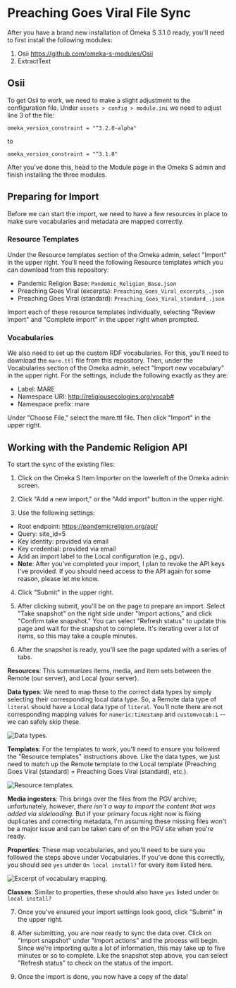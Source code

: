 # Preaching Goes Viral File Sync 

After you have a brand new installation of Omeka S 3.1.0 ready, you'll need to first install the following modules:

1. Osii <https://github.com/omeka-s-modules/Osii>
2. ExtractText

## Osii 

To get Osii to work, we need to make a slight adjustment to the configuration file. Under `assets > config > module.ini` we need to adjust line 3 of the file: 

```omeka_version_constraint = "^3.2.0-alpha"```

to 

```omeka_version_constraint = "^3.1.0"```

After you've done this, head to the Module page in the Omeka S admin and finish installing the three modules.

## Preparing for Import

Before we can start the import, we need to have a few resources in place to make sure vocabularies and metadata are mapped correctly. 

### Resource Templates

Under the Resource templates section of the Omeka admin, select "Import" in the upper right. You'll need the following Resource templates which you can download from this repository: 

- Pandemic Religion Base: `Pandemic_Religion_Base.json`
- Preaching Goes Viral (excerpts): `Preaching_Goes_Viral_excerpts_.json`
- Preaching Goes Viral (standard): `Preaching_Goes_Viral_standard_.json`

Import each of these resource templates individually, selecting "Review import" and "Complete import" in the upper right when prompted.

### Vocabularies

We also need to set up the custom RDF vocabularies. For this, you'll need to download the `mare.ttl` file from this repository. Then, under the Vocabularies section of the Omeka admin, select "Import new vocabulary" in the upper right. For the settings, include the following exactly as they are: 

- Label: MARE
- Namespace URI: http://religiousecologies.org/vocab#
- Namespace prefix: mare

Under "Choose File," select the mare.ttl file. Then click "Import" in the upper right. 

## Working with the Pandemic Religion API 

To start the sync of the existing files:

1. Click on the Omeka S Item Importer on the lowerleft of the Omeka admin screen.

2. Click "Add a new import," or the "Add import" button in the upper right.

3. Use the following settings: 

- Root endpoint: https://pandemicreligion.org/api/
- Query: site_id=5
- Key identity: provided via email
- Key credential: provided via email
- Add an import label to the Local configuration (e.g., pgv).
- **Note**: After you've completed your import, I plan to revoke the API keys I've provided. If you should need access to the API again for some reason, please let me know.

4. Click "Submit" in the upper right. 

5. After clicking submit, you'll be on the page to prepare an import. Select "Take snapshot" on the right side under "Import actions," and click "Confirm take snapshot." You can select "Refresh status" to update this page and wait for the snapshot to complete. It's iterating over a lot of items, so this may take a couple minutes.

6. After the snapshot is ready, you'll see the page updated with a series of tabs.

**Resources**: This summarizes items, media, and item sets between the Remote (our server), and Local (your server).

**Data types**: We need to map these to the correct data types by simply selecting their corresponding local data type. So, a Remote data type of `literal` should have a Local data type of `literal`. You'll note there are not corresponding mapping values for `numeric:timestamp` and `customvocab:1` -- we can safely skip these. 

![Data types.](datatypes.png)

**Templates**: For the templates to work, you'll need to ensure you followed the "Resource templates" instructions above. Like the data types, we just need to match up the Remote template to the Local template (Preaching Goes Viral (standard) = Preaching Goes Viral (standard), etc.). 

![Resource templates.](resourcetemplates.png)

**Media ingesters**: This brings over the files from the PGV archive; unfortunately, however, *there isn't a way to import the content that was added via sideloading*. But if your primary focus right now is fixing duplicates and correcting metadata, I'm assuming these missing files won't be a major issue and can be taken care of on the PGV site when you're ready. 

**Properties**: These map vocabularies, and you'll need to be sure you followed the steps above under Vocabularies. If you've done this correctly, you should see `yes` under `On local install?` for every item listed here. 

![Excerpt of vocabulary mapping.](vocabulary.png)

**Classes**: Similar to properties, these should also have `yes` listed under `On local install?`

7. Once you've ensured your import settings look good, click "Submit" in the upper right. 

8. After submitting, you are now ready to sync the data over. Click on "Import snapshot" under "Import actions" and the process will begin. Since we're importing quite a lot of information, this may take up to five minutes or so to complete. Like the snapshot step above, you can select "Refresh status" to check on the status of the import. 

9. Once the import is done, you now have a copy of the data! 
